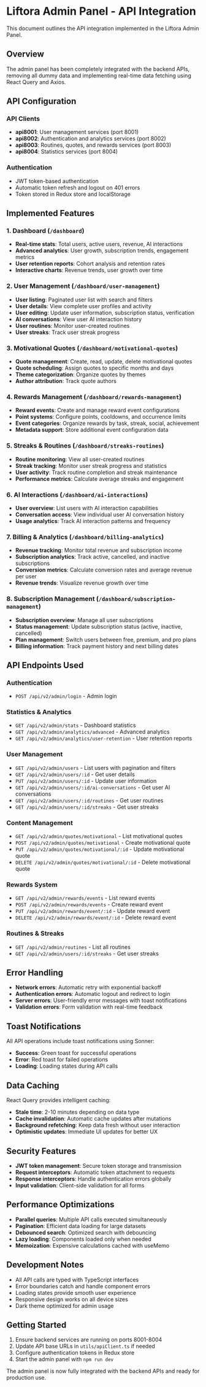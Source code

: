 # Liftora Admin Panel - API Integration

This document outlines the API integration implemented in the Liftora Admin Panel.

## Overview

The admin panel has been completely integrated with the backend APIs, removing all dummy data and implementing real-time data fetching using React Query and Axios.

## API Configuration

### API Clients
- **api8001**: User management services (port 8001)
- **api8002**: Authentication and analytics services (port 8002)  
- **api8003**: Routines, quotes, and rewards services (port 8003)
- **api8004**: Statistics services (port 8004)

### Authentication
- JWT token-based authentication
- Automatic token refresh and logout on 401 errors
- Token stored in Redux store and localStorage

## Implemented Features

### 1. Dashboard (`/dashboard`)
- **Real-time stats**: Total users, active users, revenue, AI interactions
- **Advanced analytics**: User growth, subscription trends, engagement metrics
- **User retention reports**: Cohort analysis and retention rates
- **Interactive charts**: Revenue trends, user growth over time

### 2. User Management (`/dashboard/user-management`)
- **User listing**: Paginated user list with search and filters
- **User details**: View complete user profiles and activity
- **User editing**: Update user information, subscription status, verification
- **AI conversations**: View user AI interaction history
- **User routines**: Monitor user-created routines
- **User streaks**: Track user streak progress

### 3. Motivational Quotes (`/dashboard/motivational-quotes`)
- **Quote management**: Create, read, update, delete motivational quotes
- **Quote scheduling**: Assign quotes to specific months and days
- **Theme categorization**: Organize quotes by themes
- **Author attribution**: Track quote authors

### 4. Rewards Management (`/dashboard/rewards-management`)
- **Reward events**: Create and manage reward event configurations
- **Point systems**: Configure points, cooldowns, and occurrence limits
- **Event categories**: Organize rewards by task, streak, social, achievement
- **Metadata support**: Store additional event configuration data

### 5. Streaks & Routines (`/dashboard/streaks-routines`)
- **Routine monitoring**: View all user-created routines
- **Streak tracking**: Monitor user streak progress and statistics
- **User activity**: Track routine completion and streak maintenance
- **Performance metrics**: Calculate average streaks and engagement

### 6. AI Interactions (`/dashboard/ai-interactions`)
- **User overview**: List users with AI interaction capabilities
- **Conversation access**: View individual user AI conversation history
- **Usage analytics**: Track AI interaction patterns and frequency

### 7. Billing & Analytics (`/dashboard/billing-analytics`)
- **Revenue tracking**: Monitor total revenue and subscription income
- **Subscription analytics**: Track active, cancelled, and inactive subscriptions
- **Conversion metrics**: Calculate conversion rates and average revenue per user
- **Revenue trends**: Visualize revenue growth over time

### 8. Subscription Management (`/dashboard/subscription-management`)
- **Subscription overview**: Manage all user subscriptions
- **Status management**: Update subscription status (active, inactive, cancelled)
- **Plan management**: Switch users between free, premium, and pro plans
- **Billing information**: Track payment history and next billing dates

## API Endpoints Used

### Authentication
- `POST /api/v2/admin/login` - Admin login

### Statistics & Analytics
- `GET /api/v2/admin/stats` - Dashboard statistics
- `GET /api/v2/admin/analytics/advanced` - Advanced analytics
- `GET /api/v2/admin/analytics/user-retention` - User retention reports

### User Management
- `GET /api/v2/admin/users` - List users with pagination and filters
- `GET /api/v2/admin/users/:id` - Get user details
- `PUT /api/v2/admin/users/:id` - Update user information
- `GET /api/v2/admin/users/:id/ai-conversations` - Get user AI conversations
- `GET /api/v2/admin/users/:id/routines` - Get user routines
- `GET /api/v2/admin/users/:id/streaks` - Get user streaks

### Content Management
- `GET /api/v2/admin/quotes/motivational` - List motivational quotes
- `POST /api/v2/admin/quotes/motivational` - Create motivational quote
- `PUT /api/v2/admin/quotes/motivational/:id` - Update motivational quote
- `DELETE /api/v2/admin/quotes/motivational/:id` - Delete motivational quote

### Rewards System
- `GET /api/v2/admin/rewards/events` - List reward events
- `POST /api/v2/admin/rewards/events` - Create reward event
- `PUT /api/v2/admin/rewards/event/:id` - Update reward event
- `DELETE /api/v2/admin/rewards/event/:id` - Delete reward event

### Routines & Streaks
- `GET /api/v2/admin/routines` - List all routines
- `GET /api/v2/admin/users/:id/streaks` - Get user streaks

## Error Handling

- **Network errors**: Automatic retry with exponential backoff
- **Authentication errors**: Automatic logout and redirect to login
- **Server errors**: User-friendly error messages with toast notifications
- **Validation errors**: Form validation with real-time feedback

## Toast Notifications

All API operations include toast notifications using Sonner:
- **Success**: Green toast for successful operations
- **Error**: Red toast for failed operations
- **Loading**: Loading states during API calls

## Data Caching

React Query provides intelligent caching:
- **Stale time**: 2-10 minutes depending on data type
- **Cache invalidation**: Automatic cache updates after mutations
- **Background refetching**: Keep data fresh without user interaction
- **Optimistic updates**: Immediate UI updates for better UX

## Security Features

- **JWT token management**: Secure token storage and transmission
- **Request interceptors**: Automatic token attachment to requests
- **Response interceptors**: Handle authentication errors globally
- **Input validation**: Client-side validation for all forms

## Performance Optimizations

- **Parallel queries**: Multiple API calls executed simultaneously
- **Pagination**: Efficient data loading for large datasets
- **Debounced search**: Optimized search with debouncing
- **Lazy loading**: Components loaded only when needed
- **Memoization**: Expensive calculations cached with useMemo

## Development Notes

- All API calls are typed with TypeScript interfaces
- Error boundaries catch and handle component errors
- Loading states provide smooth user experience
- Responsive design works on all device sizes
- Dark theme optimized for admin usage

## Getting Started

1. Ensure backend services are running on ports 8001-8004
2. Update API base URLs in `utils/apiClient.ts` if needed
3. Configure authentication tokens in Redux store
4. Start the admin panel with `npm run dev`

The admin panel is now fully integrated with the backend APIs and ready for production use.
